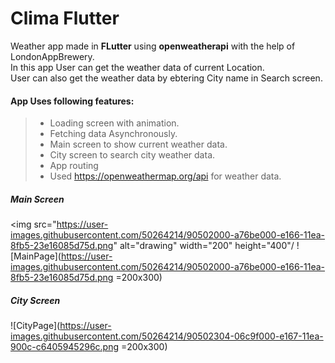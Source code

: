 # Clima Flutter
 Weather app made in **FLutter** using **openweatherapi** with the help of LondonAppBrewery.<br>
 In this app User can get the weather data of current Location.<br>
 User can also get the weather data by ebtering City name in Search screen.<br>
 


#### App Uses following features:<br>
> * Loading screen with animation.<br>
> * Fetching data Asynchronously.<br>
> * Main screen to show current weather data.<br>
> * City screen to search city weather data.<br>
> * App routing<br>
> * Used https://openweathermap.org/api for weather data.<br>

##### Main Screen
<img src="https://user-images.githubusercontent.com/50264214/90502000-a76be000-e166-11ea-8fb5-23e16085d75d.png" alt="drawing" width="200" height="400"/
![MainPage](https://user-images.githubusercontent.com/50264214/90502000-a76be000-e166-11ea-8fb5-23e16085d75d.png =200x300)

##### City Screen
![CityPage](https://user-images.githubusercontent.com/50264214/90502304-06c9f000-e167-11ea-900c-c6405945296c.png =200x300)


